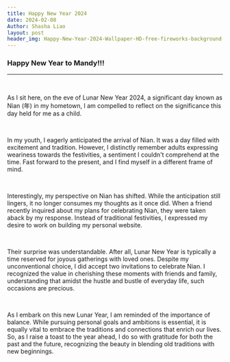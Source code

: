 ```yaml
---
title: Happy New Year 2024
date: 2024-02-08
Author: Shasha Liao
layout: post
header_img: Happy-New-Year-2024-Wallpaper-HD-free-fireworks-background-image.jpg
---
```


### Happy New Year to Mandy!!!

---

<p>&nbsp;</p>
As I sit here, on the eve of Lunar New Year 2024, a significant day known as Nian (年) in my hometown, I am compelled to reflect on the significance this day held for me as a child.

<p>&nbsp;</p>
In my youth, I eagerly anticipated the arrival of Nian. It was a day filled with excitement and tradition. However, I distinctly remember adults expressing weariness towards the festivities, a sentiment I couldn't comprehend at the time. Fast forward to the present, and I find myself in a different frame of mind.

<p>&nbsp;</p>
Interestingly, my perspective on Nian has shifted. While the anticipation still lingers, it no longer consumes my thoughts as it once did. When a friend recently inquired about my plans for celebrating Nian, they were taken aback by my response. Instead of traditional festivities, I expressed my desire to work on building my personal website.

<p>&nbsp;</p>
Their surprise was understandable. After all, Lunar New Year is typically a time reserved for joyous gatherings with loved ones. Despite my unconventional choice, I did accept two invitations to celebrate Nian. I recognized the value in cherishing these moments with friends and family, understanding that amidst the hustle and bustle of everyday life, such occasions are precious.

<p>&nbsp;</p>
As I embark on this new Lunar Year, I am reminded of the importance of balance. While pursuing personal goals and ambitions is essential, it is equally vital to embrace the traditions and connections that enrich our lives. So, as I raise a toast to the year ahead, I do so with gratitude for both the past and the future, recognizing the beauty in blending old traditions with new beginnings.
